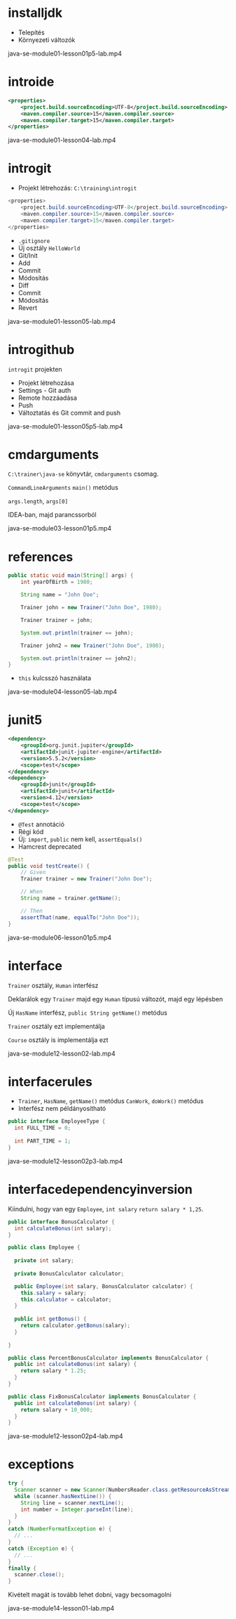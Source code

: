 # installjdk

* Telepítés
* Környezeti változók

java-se-module01-lesson01p5-lab.mp4

# introide

```xml
<properties>
    <project.build.sourceEncoding>UTF-8</project.build.sourceEncoding>
    <maven.compiler.source>15</maven.compiler.source>
    <maven.compiler.target>15</maven.compiler.target>
</properties>
```

java-se-module01-lesson04-lab.mp4

# introgit

* Projekt létrehozás: `C:\training\introgit`

```java
<properties>
    <project.build.sourceEncoding>UTF-8</project.build.sourceEncoding>
    <maven.compiler.source>15</maven.compiler.source>
    <maven.compiler.target>15</maven.compiler.target>
</properties>
```
* `.gitignore`
* Új osztály `HelloWorld`
* Git/Init
* Add
* Commit
* Módosítás
* Diff
* Commit
* Módosítás
* Revert

java-se-module01-lesson05-lab.mp4

# introgithub

`introgit` projekten

* Projekt létrehozása
* Settings - Git auth
* Remote hozzáadása
* Push
* Változtatás és Git commit and push

java-se-module01-lesson05p5-lab.mp4

# cmdarguments

`C:\trainer\java-se` könyvtár, `cmdarguments` csomag.

`CommandLineArguments` `main()` metódus

`args.length`, `args[0]`

IDEA-ban, majd parancssorból

java-se-module03-lesson01p5.mp4

# references

```java
public static void main(String[] args) {
    int yearOfBirth = 1980;

    String name = "John Doe";

    Trainer john = new Trainer("John Doe", 1980);

    Trainer trainer = john;

    System.out.println(trainer == john);

    Trainer john2 = new Trainer("John Doe", 1980);

    System.out.println(trainer == john2);
}
```

* `this` kulcsszó használata

java-se-module04-lesson05-lab.mp4

# junit5

```xml
<dependency>
    <groupId>org.junit.jupiter</groupId>
    <artifactId>junit-jupiter-engine</artifactId>
    <version>5.5.2</version>
    <scope>test</scope>
</dependency>
<dependency>
    <groupId>junit</groupId>
    <artifactId>junit</artifactId>
    <version>4.12</version>
    <scope>test</scope>
</dependency>
```

* `@Test` annotáció
* Régi kód
* Új: `import`, `public` nem kell, `assertEquals()`
* Hamcrest deprecated

```java
@Test
public void testCreate() {
    // Given
    Trainer trainer = new Trainer("John Doe");

    // When
    String name = trainer.getName();

    // Then
    assertThat(name, equalTo("John Doe"));
}
```

java-se-module06-lesson01p5.mp4

# interface

`Trainer` osztály, `Human` interfész

Deklarálok egy `Trainer` majd egy `Human` típusú változót, majd egy lépésben

Új `HasName` interfész, `public String getName()` metódus

`Trainer` osztály ezt implementálja

`Course` osztály is implementálja ezt

java-se-module12-lesson02-lab.mp4

# interfacerules

* `Trainer`, `HasName`, `getName()` metódus `CanWork`, `doWork()` metódus
* Interfész nem példányosítható

```java
public interface EmployeeType {
  int FULL_TIME = 0;
  
  int PART_TIME = 1;
}
```

java-se-module12-lesson02p3-lab.mp4

# interfacedependencyinversion

Kiindulni, hogy van egy `Employee`, `int salary` `return salary * 1,25`.

```java
public interface BonusCalculator {
  int calculateBonus(int salary);
}
```

```java
public class Employee {
  
  private int salary;
  
  private BonusCalculator calculator;

  public Employee(int salary, BonusCalculator calculator) {
    this.salary = salary;
    this.calculator = calculator;
  }
  
  public int getBonus() {
    return calculator.getBonus(salary);
  }    
  
}
```

```java
public class PercentBonusCalculator implements BonusCalculator {
  public int calculateBonus(int salary) {
    return salary * 1.25;
  }
}
```

```java
public class FixBonusCalculator implements BonusCalculator {
  public int calculateBonus(int salary) {
    return salary + 10_000;
  }
}
```

java-se-module12-lesson02p4-lab.mp4

# exceptions

```java
try {
  Scanner scanner = new Scanner(NumbersReader.class.getResourceAsStream("numbers.csv"));
  while (scanner.hasNextLine()) {
    String line = scanner.nextLine();
    int number = Integer.parseInt(line);
  }
}
catch (NumberFormatException e) {
  // ...
}
catch (Exception e) {
  // ...
}
finally {
  scanner.close();
}
```

Kivételt magát is tovább lehet dobni, vagy becsomagolni

java-se-module14-lesson01-lab.mp4
